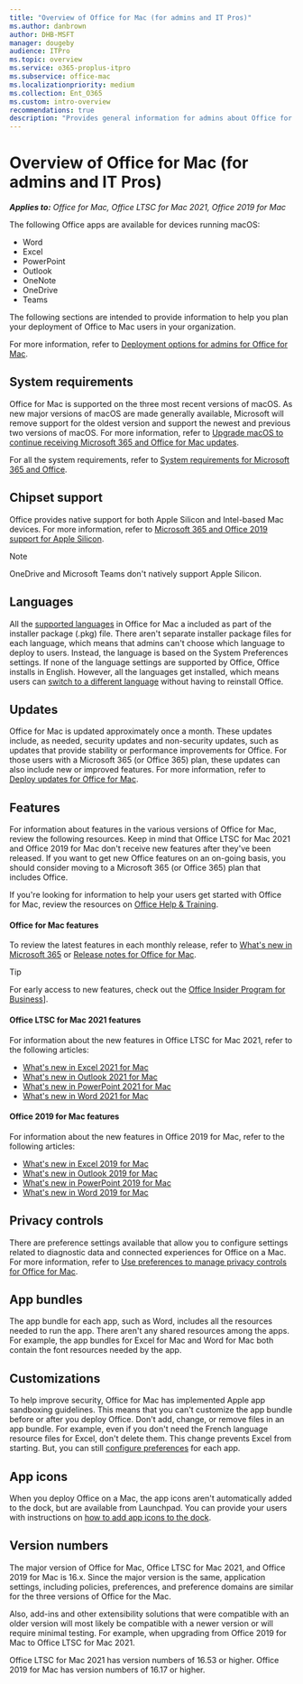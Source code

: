 ```yaml
---
title: "Overview of Office for Mac (for admins and IT Pros)"
ms.author: danbrown
author: DHB-MSFT
manager: dougeby
audience: ITPro
ms.topic: overview
ms.service: o365-proplus-itpro
ms.subservice: office-mac
ms.localizationpriority: medium
ms.collection: Ent_O365
ms.custom: intro-overview
recommendations: true
description: "Provides general information for admins about Office for Mac to help them plan deployments to users in their organization"
---
```


# Overview of Office for Mac (for admins and IT Pros)

***Applies to:*** *Office for Mac, Office LTSC for Mac 2021, Office 2019 for Mac*

The following Office apps are available for devices running macOS:

- Word
- Excel
- PowerPoint
- Outlook
- OneNote
- OneDrive
- Teams

The following sections are intended to provide information to help you plan your deployment of Office to Mac users in your organization.

For more information, refer to [Deployment options for admins for Office for Mac](deployment-options-for-office-for-mac.md).

## System requirements

Office for Mac is supported on the three most recent versions of macOS. As new major versions of macOS are made generally available, Microsoft will remove support for the oldest version and support the newest and previous two versions of macOS. For more information, refer to [Upgrade macOS to continue receiving Microsoft 365 and Office for Mac updates](https://support.microsoft.com/office/16b8414f-08ec-4b24-8c91-10a918f649f8).

For all the system requirements, refer to [System requirements for Microsoft 365 and Office](https://www.microsoft.com/microsoft-365/microsoft-365-and-office-resources).

## Chipset support

Office provides native support for both Apple Silicon and Intel-based Mac devices. For more information, refer to [Microsoft 365 and Office 2019 support for Apple Silicon](https://support.microsoft.com/office/c55b603e-14a6-4b69-bdc0-2bb4c9a36834).

> [!NOTE]
> OneDrive and Microsoft Teams don't natively support Apple Silicon.

## Languages

All the [supported languages](https://support.microsoft.com/office/26d30382-9fba-45dd-bf55-02ab03e2a7ec#ID0EAABAAA=Mac&ID0EAACAAA=Mac) in Office for Mac a included as part of the installer package (.pkg) file. There aren't separate installer package files for each language, which means that admins can't choose which language to deploy to users. Instead, the language is based on the System Preferences settings. If none of the language settings are supported by Office, Office installs in English. However, all the languages get installed, which means users can [switch to a different language](https://support.microsoft.com/office/f5c54ff9-a6fa-4348-a43c-760e7ef148f8#ID0EACAAA=MacOS&ID0EAACAAA=MacOS&OfficeVersion=macOS) without having to reinstall Office.

## Updates

Office for Mac is updated approximately once a month. These updates include, as needed, security updates and non-security updates, such as updates that provide stability or performance improvements for Office. For those users with a Microsoft 365 (or Office 365) plan, these updates can also include new or improved features. For more information, refer to [Deploy updates for Office for Mac](deploy-updates-for-office-for-mac.md).

## Features

For information about features in the various versions of Office for Mac, review the following resources. Keep in mind that Office LTSC for Mac 2021 and Office 2019 for Mac don't receive new features after they've been released. If you want to get new Office features on an on-going basis, you should consider moving to a Microsoft 365 (or Office 365) plan that includes Office.

If you're looking for information to help your users get started with Office for Mac, review the resources on [Office Help & Training](https://support.microsoft.com/office).

#### Office for Mac features

To review the latest features in each monthly release, refer to [What's new in Microsoft 365](https://support.microsoft.com/office/95c8d81d-08ba-42c1-914f-bca4603e1426?#platform=mac) or [Release notes for Office for Mac](/officeupdates/release-notes-office-for-mac).

> [!TIP]
> For early access to new features, check out the [Office Insider Program for Business](../office-insider/index.yml)].

#### Office LTSC for Mac 2021 features

For information about the new features in Office LTSC for Mac 2021, refer to the following articles:
- [What's new in Excel 2021 for Mac](https://support.microsoft.com/office/4100753f-93bc-4143-a77c-7258d1a80cd3)
- [What's new in Outlook 2021 for Mac](https://support.microsoft.com/office/cac45ed4-3f1c-490e-a76d-95af48ba770e)
- [What's new in PowerPoint 2021 for Mac](https://support.microsoft.com/office/fcbbd1ee-a94a-42a6-910e-df9cab3a1bf6)
- [What's new in Word 2021 for Mac](https://support.microsoft.com/office/ee054758-cf8d-4fb9-ba07-e105414459d5)

#### Office 2019 for Mac features

For information about the new features in Office 2019 for Mac, refer to the following articles:
- [What's new in Excel 2019 for Mac](https://support.microsoft.com/office/5ce129d3-9e5c-417f-9545-fb6f7b72674d)
- [What's new in Outlook 2019 for Mac](https://support.microsoft.com/office/05736033-f99e-4cb2-88aa-01e979b0736b)
- [What's new in PowerPoint 2019 for Mac](https://support.microsoft.com/office/5038ba79-48c5-40f0-adff-11489e5d6fed)
- [What's new in Word 2019 for Mac](https://support.microsoft.com/office/247e0cd4-a758-4b42-a157-42eb8853aef5)

## Privacy controls

There are preference settings available that allow you to configure settings related to diagnostic data and connected experiences for Office on a Mac. For more information, refer to [Use preferences to manage privacy controls for Office for Mac](../privacy/mac-privacy-preferences.md).

## App bundles

The app bundle for each app, such as Word, includes all the resources needed to run the app. There aren't any shared resources among the apps. For example, the app bundles for Excel for Mac and Word for Mac both contain the font resources needed by the app.

## Customizations

To help improve security, Office for Mac has implemented Apple app sandboxing guidelines. This means that you can't customize the app bundle before or after you deploy Office. Don't add, change, or remove files in an app bundle. For example, even if you don't need the French language resource files for Excel, don't delete them. This change prevents Excel from starting. But, you can still [configure preferences](deploy-preferences-for-office-for-mac.md) for each app.

## App icons

When you deploy Office on a Mac, the app icons aren't automatically added to the dock, but are available from Launchpad. You can provide your users with instructions on [how to add app icons to the dock](https://support.microsoft.com/office/95db1c14-45e7-450e-86ad-1134f7e80851).

## Version numbers

The major version of Office for Mac, Office LTSC for Mac 2021, and Office 2019 for Mac is 16.x. Since the major version is the same, application settings, including policies, preferences, and preference domains are similar for the three versions of Office for the Mac.

Also, add-ins and other extensibility solutions that were compatible with an older version will most likely be compatible with a newer version or will require minimal testing. For example, when upgrading from Office 2019 for Mac to Office LTSC for Mac 2021.

Office LTSC for Mac 2021 has version numbers of 16.53 or higher. Office 2019 for Mac has version numbers of 16.17 or higher.
